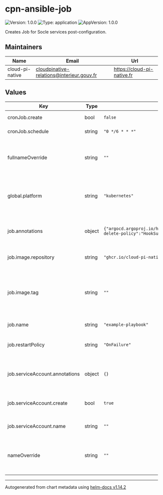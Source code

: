 # cpn-ansible-job

![Version: 1.0.0](https://img.shields.io/badge/Version-1.0.0-informational?style=flat-square) ![Type: application](https://img.shields.io/badge/Type-application-informational?style=flat-square) ![AppVersion: 1.0.0](https://img.shields.io/badge/AppVersion-1.0.0-informational?style=flat-square)

Creates Job for Socle services post-configuration.

## Maintainers

| Name | Email | Url |
| ---- | ------ | --- |
| cloud-pi-native | <cloudpinative-relations@interieur.gouv.fr> | <https://cloud-pi-native.fr> |

## Values

| Key | Type | Default | Description |
|-----|------|---------|-------------|
| cronJob.create | bool | `false` | Create a cronJob. |
| cronJob.schedule | string | `"0 */6 * * *"` | CronJob schedule. |
| fullnameOverride | string | `""` | String to fully override the default application name. |
| global.platform | string | `"kubernetes"` | For security context depending of the cluster distribution. |
| job.annotations | object | `{"argocd.argoproj.io/hook":"PostSync","argocd.argoproj.io/hook-delete-policy":"HookSucceeded"}` | Kubernetes annotations to apply to the job resource. |
| job.image.repository | string | `"ghcr.io/cloud-pi-native/git-ansible"` | Repository to use for the job. |
| job.image.tag | string | `""` | Tag to use for the job. # Overrides the image tag whose default is the chart appVersion. |
| job.name | string | `"example-playbook"` | Playbook name. |
| job.restartPolicy | string | `"OnFailure"` | Job restart policy (e.g., Never or OnFailure). |
| job.serviceAccount.annotations | object | `{}` | Annotations applied to created service account. |
| job.serviceAccount.create | bool | `true` | Create a service account for the job. |
| job.serviceAccount.name | string | `""` | Service account name. |
| nameOverride | string | `""` | Provide a name in place of the default application name. |

----------------------------------------------
Autogenerated from chart metadata using [helm-docs v1.14.2](https://github.com/norwoodj/helm-docs/releases/v1.14.2)
